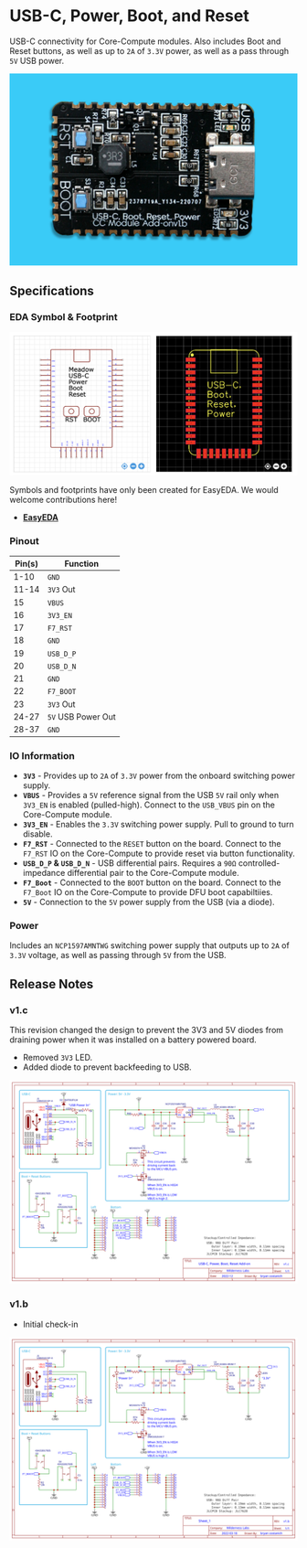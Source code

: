 # USB-C, Power, Boot, and Reset

USB-C connectivity for Core-Compute modules. Also includes Boot and Reset buttons, as well as up to `2A` of `3.3V` power, as well as a pass through `5V` USB power.

![Image of the module](Addon_Module_-_USB-C_Power_Reset_Boot.jpg)

## Specifications

### EDA Symbol & Footprint

![](Symbol_Footprint.png)

Symbols and footprints have only been created for EasyEDA. We would welcome contributions here!
* **[EasyEDA](https://easyeda.com/component/bb77b894934d4be2804be0e1350d01af)**

### Pinout

| Pin(s) | Function |
|--------|----------|
| 1-10   | `GND`    |
| 11-14  | `3V3` Out |
| 15 | `VBUS` |
| 16 | `3V3_EN` |
| 17 | `F7_RST` |
| 18 | `GND` |
| 19 | `USB_D_P` |
| 20 | `USB_D_N` |
| 21 | `GND` |
| 22 | `F7_BOOT` |
| 23 | `3V3` Out |
| 24-27 | `5V` USB Power Out |
| 28-37 | `GND` |

### IO Information

* **`3V3`** - Provides up to `2A` of `3.3V` power from the onboard switching power supply.
* **`VBUS`** - Provides a `5V` reference signal from the USB `5V` rail only when `3V3_EN` is enabled (pulled-high). Connect to the `USB_VBUS` pin on the Core-Compute module.
* **`3V3_EN`** - Enables the `3.3V` switching power supply. Pull to ground to turn disable.
* **`F7_RST`** - Connected to the `RESET` button on the board. Connect to the `F7_RST` IO on the Core-Compute to provide reset via button functionality.
* **`USB_D_P` & `USB_D_N`** - USB differential pairs. Requires a `90Ω` controlled-impedance differential pair to the Core-Compute module.
* **`F7_Boot`** - Connected to the `BOOT` button on the board. Connect to the `F7_Boot` IO on the Core-Compute to provide DFU boot capabiltiies.
* **`5V`** - Connection to the `5V` power supply from the USB (via a diode).

### Power

Includes an `NCP1597AMNTWG` switching power supply that outputs up to `2A` of `3.3V` voltage, as well as passing through `5V` from the USB.

## Release Notes

### v1.c

This revision changed the design to prevent the 3V3 and 5V diodes from draining power when it was installed on a battery powered board.

* Removed `3V3` LED.
* Added diode to prevent backfeeding to USB.

![Schematic of the board.](Schematic_v1.c.svg)

### v1.b

* Initial check-in

![Schematic of the board.](Schematic_v1.b.svg)